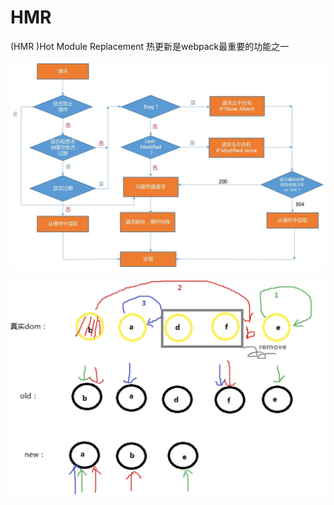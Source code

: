 # HMR

\(HMR \)Hot Module Replacement 热更新是webpack最重要的功能之一

![](../.gitbook/assets/image%20%28137%29.png)

![](../.gitbook/assets/image%20%28126%29.png)

